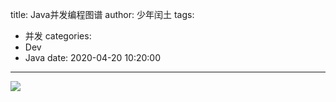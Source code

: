 title: Java并发编程图谱
author: 少年闰土
tags:
  - 并发
categories:
  - Dev
  - Java
date: 2020-04-20 10:20:00

---

![](https://cdn.jsdelivr.net/gh/coder-lida/CDN/img/assert/synchronization-1.png)


